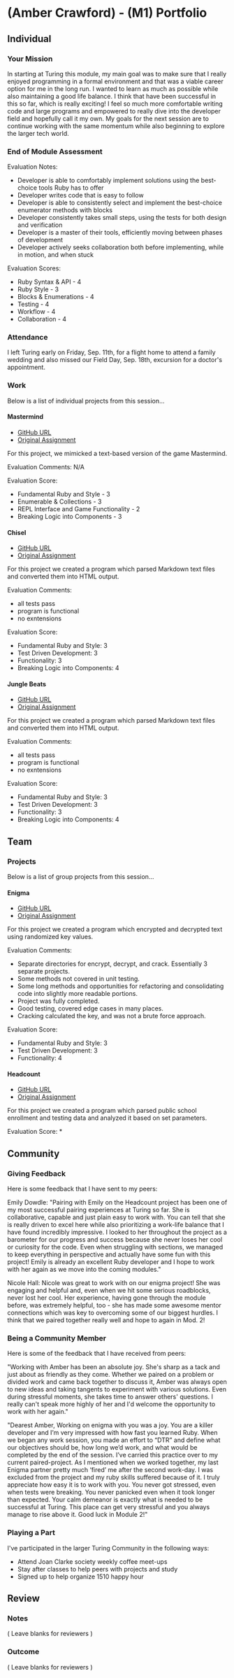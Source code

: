# (Amber Crawford) - (M1) Portfolio

## Individual

### Your Mission

In starting at Turing this module, my main goal was to make sure that I really enjoyed programming in a formal environment and that was a viable career option for me in the long run. I wanted to learn as much as possible while also maintaining a good life balance.  I think that have been successful in this so far, which is really exciting!  I feel so much more comfortable writing code and large programs and empowered to really dive into the developer field and hopefully call it my own. My goals for the next session are to continue working with the same momentum while also beginning to explore the larger tech world.

### End of Module Assessment

Evaluation Notes:
* Developer is able to comfortably implement solutions using the best-choice tools Ruby has to offer
* Developer writes code that is easy to follow
* Developer is able to consistently select and implement the best-choice enumerator methods with blocks
* Developer consistently takes small steps, using the tests for both design and verification
* Developer is a master of their tools, efficiently moving between phases of development
* Developer actively seeks collaboration both before implementing, while in motion, and when stuck

Evaluation Scores:
* Ruby Syntax & API - 4
* Ruby Style - 3
* Blocks & Enumerations - 4
* Testing - 4
* Workflow - 4
* Collaboration - 4


### Attendance

I left Turing early on Friday, Sep. 11th, for a flight home to attend a family wedding and also missed our Field Day, Sep. 18th, excursion for a doctor's appointment.

### Work

Below is a list of individual projects from this session...

#### Mastermind

* [GitHub URL](https://github.com/amcrawford/mastermind_project/blob/master/mastermind.rb)
* [Original Assignment](https://github.com/turingschool/curriculum/blob/master/source/projects/mastermind.markdown)

For this project, we mimicked a text-based version of the game Mastermind.

Evaluation Comments: N/A

Evaluation Score:
  * Fundamental Ruby and Style - 3
  * Enumerable & Collections - 3
  * REPL Interface and Game Functionality - 2
  * Breaking Logic into Components - 3

#### Chisel

* [GitHub URL](http://github.com/amcrawford/chisel)
* [Original Assignment](https://github.com/turingschool/curriculum/blob/master/source/projects/chisel.markdown)

For this project we created a program which parsed Markdown text files and converted them into HTML output.

Evaluation Comments:
* all tests pass
* program is functional
* no exntensions

Evaluation Score:
* Fundamental Ruby and Style: 3
* Test Driven Development: 3
* Functionality: 3
* Breaking Logic into Components: 4

#### Jungle Beats

* [GitHub URL](https://github.com/amcrawford/linked_list_beats)
* [Original Assignment](https://github.com/turingschool/curriculum/blob/master/source/projects/chisel.markdown)

For this project we created a program which parsed Markdown text files and converted them into HTML output.

Evaluation Comments:
* all tests pass
* program is functional
* no exntensions

Evaluation Score:
* Fundamental Ruby and Style: 3
* Test Driven Development: 3
* Functionality: 3
* Breaking Logic into Components: 4


## Team

### Projects

Below is a list of group projects from this session...

#### Enigma

* [GitHub URL](https://github.com/amcrawford/enigma)
* [Original Assignment](https://github.com/turingschool/enigma)

For this project we created a program which encrypted and decrypted text using randomized key values.

Evaluation Comments:
* Separate directories for encrypt, decrypt, and crack. Essentially 3 separate projects.
* Some methods not covered in unit testing.
* Some long methods and opportunities for refactoring and consolidating code into slightly
more readable portions.
* Project was fully completed.
* Good testing, covered edge cases in many places.
* Cracking calculated the key, and was not a brute force approach.

Evaluation Score:
* Fundamental Ruby and Style: 3
* Test Driven Development: 3
* Functionality: 4

#### Headcount
* [GitHub URL](https://github.com/amcrawford/enigma)
* [Original Assignment](https://github.com/turingschool/curriculum/blob/master/source/projects/headcount.markdown)

For this project we created a program which parsed public school enrollment and testing data and analyzed it based on set parameters.

Evaluation Score:
*


## Community

### Giving Feedback

Here is some feedback that I have sent to my peers:

Emily Dowdle:
"Pairing with Emily on the Headcount project has been one of my most successful pairing experiences at Turing so far. She is collaborative, capable and just plain easy to work with. You can tell that she is really driven to excel here while also prioritizing a work-life balance that I have found incredibly impressive. I looked to her throughout the project as a barometer for our progress and success because she never loses her cool or curiosity for the code. Even when struggling with sections, we managed to keep everything in perspective and actually have some fun with this project! Emily is already an excellent Ruby developer and I hope to work with her again as we move into the coming modules."

Nicole Hall: Nicole was great to work with on our enigma project! She was engaging and helpful and, even when we hit some serious roadblocks, never lost her cool. Her experience, having gone through the module before, was extremely helpful, too - she has made some awesome mentor connections which was key to overcoming some of our biggest hurdles.  I think that we paired together really well and hope to again in Mod. 2!


### Being a Community Member

Here is some of the feedback that I have received from peers:

"Working with Amber has been an absolute joy. She's sharp as a tack and just about as friendly as they come. Whether we paired on a problem or divided work and  came back together to discuss it, Amber was always open to new ideas and taking tangents to experiment with various solutions. Even during stressful moments, she takes time to answer others' questions. I really can't speak more highly of her and I'd welcome the opportunity to work with her again."

"Dearest Amber, Working on enigma with you was a joy.  You are a killer developer and I’m very impressed with how fast you learned Ruby.  When we began any work session, you made an effort to “DTR” and define what our objectives should be, how long we’d work, and what would be completed by the end of the session.  I’ve carried this practice over to my current paired-project.  As I mentioned when we worked together, my last Enigma partner pretty much ‘fired’ me after the second work-day.  I was excluded from the project and my ruby skills suffered because of it.  I truly appreciate how easy it is to work with you.  You never got stressed, even when tests were breaking.  You never panicked even when it took longer than expected.  Your calm demeanor is exactly what is needed to be successful at Turing.  This place can get very stressful and you always manage to rise above it.   Good luck in Module 2!"


### Playing a Part

I've participated in the larger Turing Community in the following ways:
* Attend Joan Clarke society weekly coffee meet-ups
* Stay after classes to help peers with projects and study
* Signed up to help organize 1510 happy hour


## Review

### Notes

( Leave blanks for reviewers )

### Outcome

( Leave blanks for reviewers )
